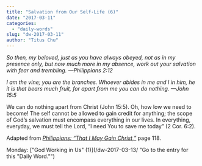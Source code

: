```yaml
---
title: "Salvation from Our Self-Life (6)"
date: "2017-03-11"
categories: 
  - "daily-words"
slug: "dw-2017-03-11"
author: "Titus Chu"
---
```


_So then, my beloved, just as you have always obeyed, not as in my presence only, but now much more in my absence, work out your salvation with fear and trembling._ _—Philippians 2:12_

_I am the vine; you are the branches. Whoever abides in me and I in him, he it is that bears much fruit, for apart from me you can do nothing._ _—John 15:5_

We can do nothing apart from Christ (John 15:5). Oh, how low we need to become! The self cannot be allowed to gain credit for anything; the scope of God’s salvation must encompass everything in our lives. In everything, everyday, we must tell the Lord, “I need You to save me today” (2 Cor. 6:2).

Adapted from _[Philippians: “That I May Gain Christ,”](/book-philippians/ "Go to the listing for this book.")_ page 118.

Monday: ["God Working in Us" (1)](/dw-2017-03-13/ "Go to the entry for this "Daily Word."")
